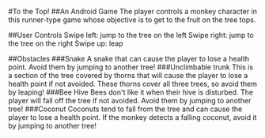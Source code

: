 #To the Top!
##An Android Game
The player controls a monkey character in this runner-type game whose objective is to get to the fruit on the tree tops.

##User Controls
Swipe left: jump to the tree on the left
Swipe right: jump to the tree on the right
Swipe up: leap

##Obstacles
###Snake
A snake that can cause the player to lose a health point. Avoid them by jumping to another tree!
###Unclimbable trunk
This is a section of the tree covered by thorns that will cause the player to lose a health point if not avoided. These thorns cover all three trees, so avoid them by leaping!
###Bee Hive
Bees don't like it when their hive is disturbed. The player will fall off the tree if not avoided. Avoid them by jumping to another tree!
###Coconut
Coconuts tend to fall from the tree and can cause the player to lose a health point. If the monkey detects a falling coconut, avoid it by jumping to another tree!

